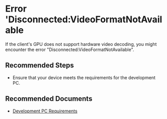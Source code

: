 <properties
  pagetitle="Error 'Disconnected:VideoFormatNotAvailable"
  service="microsoft.mixedreality"
  resource="remoterenderingaccounts"
  ms.author="rapete"
  selfhelptype="Generic"
  supporttopicids=""
  resourcetags=""
  productpesids="16997"
  cloudEnvironments="public, fairfax, usnat, ussec"
  articleid="8d4758ee-2895-42ba-9b79-39b149e1315d"
  ownershipid="MixedReality_RemoteRendering" />
# Error 'Disconnected:VideoFormatNotAvailable

If the client's GPU does not support hardware video decoding, you might encounter the error "Disconnected:VideoFormatNotAvailable". 

## **Recommended Steps**

* Ensure that your device meets the requirements for the development PC. 

## **Recommended Documents**

* [Development PC Requirements](https://docs.microsoft.com/azure/remote-rendering/overview/system-requirements#development-pc)